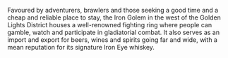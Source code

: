 Favoured by adventurers, brawlers and those seeking a good time and a cheap and reliable place to stay, the Iron Golem in the west of the Golden Lights District houses a well-renowned fighting ring where people can gamble, watch and participate in gladiatorial combat. It also serves as an import and export for beers, wines and spirits going far and wide, with a mean reputation for its signature Iron Eye whiskey.